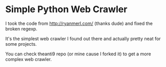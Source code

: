 Simple Python Web Crawler
=========================

I took the code from http://ryanmerl.com/ (thanks dude) and fixed the broken regexp.

It's the simplest web crawler I found out there and actually pretty neat for some projects. 

You can check theanti9 repo (or mine cause I forked it) to get a more complex web crawler.